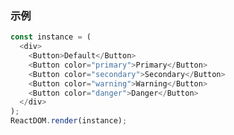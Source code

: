 ### 示例

<!--start-code-->

```js
const instance = (
  <div>
    <Button>Default</Button>
    <Button color="primary">Primary</Button>
    <Button color="secondary">Secondary</Button>
    <Button color="warning">Warning</Button>
    <Button color="danger">Danger</Button>
  </div>
);
ReactDOM.render(instance);
```

<!--end-code-->

